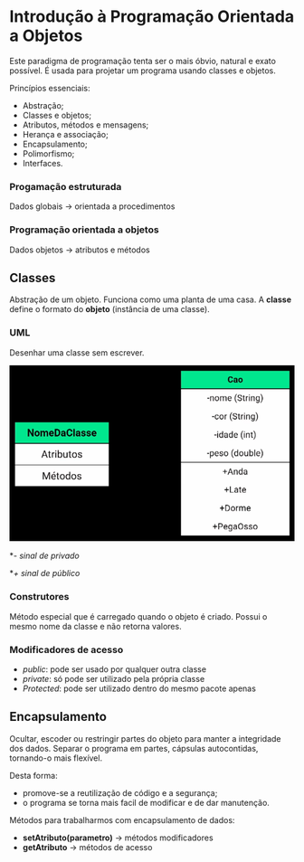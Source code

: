 
# Introdução à Programação Orientada a Objetos 

Este paradigma de programação tenta ser o mais óbvio, natural e exato possível. É usada para projetar um programa usando classes e objetos.


Princípios essenciais:

- Abstração;
- Classes e objetos;
- Atributos, métodos e mensagens;
- Herança e associação;
- Encapsulamento;
- Polimorfismo;
- Interfaces.


### Progamação estruturada

Dados globais -> orientada a procedimentos


### Programação orientada a objetos

Dados objetos -> atributos e métodos



## Classes

Abstração de um objeto. Funciona como uma planta de uma casa. A **classe** define o formato do **objeto** (instância de uma classe).


### UML

Desenhar uma classe sem escrever.

![uml-diagram](images/image.png)

**- sinal de privado*

**+ sinal de público*


### Construtores

Método especial que é carregado quando o objeto é criado. Possui o mesmo nome da classe e não retorna valores.


### Modificadores de acesso

- *public*: pode ser usado por qualquer outra classe
- *private*: só pode ser utilizado pela própria classe
- *Protected*: pode ser utilizado dentro do mesmo pacote apenas



## Encapsulamento

Ocultar, escoder ou restringir partes do objeto para manter a integridade dos dados. 
Separar o programa em partes, cápsulas autocontidas, tornando-o mais flexível.

Desta forma:
 - promove-se a reutilização de código e a segurança;
 - o programa se torna mais facil de modificar e de dar manutenção.

Métodos para trabalharmos com encapsulamento de dados:

- **setAtributo(parametro)** -> métodos modificadores
- **getAtributo** -> métodos de acesso
